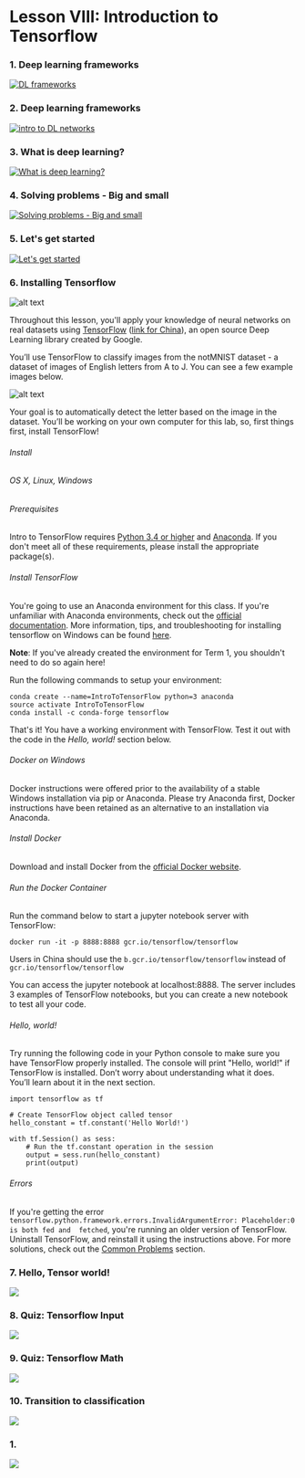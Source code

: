 # Lesson VIII: Introduction to Tensorflow

### 1. Deep learning frameworks

[![DL frameworks](http://img.youtube.com/vi/Fw6cM2mpfcs/0.jpg)](https://youtu.be/Fw6cM2mpfcs "DL frameworks")

### 2. Deep learning frameworks

[![intro to DL networks](http://img.youtube.com/vi/7xRwuECaXBs/0.jpg)](https://youtu.be/7xRwuECaXBs "intro to DL networks")

### 3. What is deep learning?

[![What is deep learning?](http://img.youtube.com/vi/INt1nULYPak/0.jpg)](https://youtu.be/INt1nULYPak "What is deep learning?")

### 4. Solving problems - Big and small

[![Solving problems - Big and small](http://img.youtube.com/vi/WHcRQMGSbqg/0.jpg)](https://youtu.be/WHcRQMGSbqg "Solving problems - Big and small")

### 5. Let's get started

[![Let's get started](http://img.youtube.com/vi/ySIDqaXLhHw/0.jpg)](https://youtu.be/ySIDqaXLhHw "Let's get started")

### 6. Installing Tensorflow

![alt text](https://d17h27t6h515a5.cloudfront.net/topher/2016/October/58116cd8_maxresdefault/maxresdefault.jpg)

Throughout this lesson, you'll apply your knowledge of neural networks on real datasets using [TensorFlow](https://www.tensorflow.org/)
([link for China](http://www.tensorfly.cn/)), an open source Deep Learning library created by Google.

You’ll use TensorFlow to classify images from the notMNIST dataset - a dataset of images of English letters from A to J. 
You can see a few example images below.

![alt text](https://d17h27t6h515a5.cloudfront.net/topher/2016/October/58051e40_notmnist/notmnist.png)

Your goal is to automatically detect the letter based on the image in the dataset. You’ll be working on your own 
computer for this lab, so, first things first, install TensorFlow!

###### Install

###### OS X, Linux, Windows

###### Prerequisites

Intro to TensorFlow requires [Python 3.4 or higher](https://www.python.org/downloads/) and [Anaconda](https://www.continuum.io/downloads). 
If you don't meet all of these requirements, please install the appropriate package(s).

###### Install TensorFlow

You're going to use an Anaconda environment for this class. If you're unfamiliar with Anaconda environments, check out 
the [official documentation](http://conda.pydata.org/docs/using/envs.html). More information, tips, and troubleshooting 
for installing tensorflow on Windows can be found [here](https://www.tensorflow.org/install/install_windows).

**Note**: If you've already created the environment for Term 1, you shouldn't need to do so again here!

Run the following commands to setup your environment:

```
conda create --name=IntroToTensorFlow python=3 anaconda
source activate IntroToTensorFlow
conda install -c conda-forge tensorflow
```

That's it! You have a working environment with TensorFlow. Test it out with the code in the _Hello, world!_ section below.

###### Docker on Windows

Docker instructions were offered prior to the availability of a stable Windows installation via pip or Anaconda. Please 
try Anaconda first, Docker instructions have been retained as an alternative to an installation via Anaconda.

###### Install Docker

Download and install Docker from the [official Docker website](https://docs.docker.com/engine/installation/windows/).

###### Run the Docker Container

Run the command below to start a jupyter notebook server with TensorFlow:

```
docker run -it -p 8888:8888 gcr.io/tensorflow/tensorflow
```

Users in China should use the ```b.gcr.io/tensorflow/tensorflow``` instead of ```gcr.io/tensorflow/tensorflow```

You can access the jupyter notebook at localhost:8888. The server includes 3 examples of TensorFlow notebooks, but you 
can create a new notebook to test all your code.

###### Hello, world!

Try running the following code in your Python console to make sure you have TensorFlow properly installed. The console 
will print "Hello, world!" if TensorFlow is installed. Don’t worry about understanding what it does. You’ll learn about 
it in the next section.

```
import tensorflow as tf

# Create TensorFlow object called tensor
hello_constant = tf.constant('Hello World!')

with tf.Session() as sess:
    # Run the tf.constant operation in the session
    output = sess.run(hello_constant)
    print(output)
```

###### Errors

If you're getting the error ```tensorflow.python.framework.errors.InvalidArgumentError: Placeholder:0 is both fed and 
fetched```, you're running an older version of TensorFlow. Uninstall TensorFlow, and reinstall it using the instructions 
above. For more solutions, check out the [Common Problems](https://www.tensorflow.org/get_started/os_setup#common_problems) section.

### 7. Hello, Tensor world!

[![](http://img.youtube.com/vi//0.jpg)]( "")

### 8. Quiz: Tensorflow Input

[![](http://img.youtube.com/vi//0.jpg)]( "")

### 9. Quiz: Tensorflow Math

[![](http://img.youtube.com/vi//0.jpg)]( "")

### 10. Transition to classification

[![](http://img.youtube.com/vi//0.jpg)]( "")

### 1. 

[![](http://img.youtube.com/vi//0.jpg)]( "")